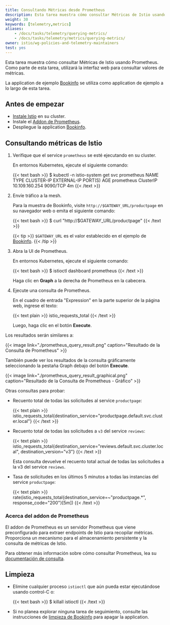 ```yaml
---
title: Consultando Métricas desde Prometheus
description: Esta tarea muestra cómo consultar Métricas de Istio usando Prometheus.
weight: 30
keywords: [telemetry,metrics]
aliases:
    - /docs/tasks/telemetry/querying-metrics/
    - /docs/tasks/telemetry/metrics/querying-metrics/
owner: istio/wg-policies-and-telemetry-maintainers
test: yes
---
```


Esta tarea muestra cómo consultar Métricas de Istio usando Prometheus. Como parte de
esta tarea, utilizará la interfaz web para consultar valores de métricas.

La application de ejemplo [Bookinfo](/es/docs/examples/bookinfo/) se utiliza como
application de ejemplo a lo largo de esta tarea.

## Antes de empezar

* [Instale Istio](/es/docs/setup) en su cluster.
* Instale el [Addon de Prometheus](/es/docs/ops/integrations/prometheus/#option-1-quick-start).
* Despliegue la application [Bookinfo](/es/docs/examples/bookinfo/).

## Consultando métricas de Istio

1.  Verifique que el service `prometheus` se esté ejecutando en su cluster.

    En entornos Kubernetes, ejecute el siguiente comando:

    {{< text bash >}}
    $ kubectl -n istio-system get svc prometheus
    NAME         TYPE        CLUSTER-IP       EXTERNAL-IP   PORT(S)    AGE
    prometheus   ClusterIP   10.109.160.254   <none>        9090/TCP   4m
    {{< /text >}}

1.  Envíe tráfico a la mesh.

    Para la muestra de Bookinfo, visite `http://$GATEWAY_URL/productpage` en su navegador web
    o emita el siguiente comando:

    {{< text bash >}}
    $ curl "http://$GATEWAY_URL/productpage"
    {{< /text >}}

    {{< tip >}}
    `$GATEWAY_URL` es el valor establecido en el ejemplo de [Bookinfo](/es/docs/examples/bookinfo/).
    {{< /tip >}}

1.  Abra la UI de Prometheus.

    En entornos Kubernetes, ejecute el siguiente comando:

    {{< text bash >}}
    $ istioctl dashboard prometheus
    {{< /text >}}

    Haga clic en **Graph** a la derecha de Prometheus en la cabecera.

1.  Ejecute una consulta de Prometheus.

    En el cuadro de entrada "Expression" en la parte superior de la página web, ingrese el texto:

    {{< text plain >}}
    istio_requests_total
    {{< /text >}}

    Luego, haga clic en el botón **Execute**.

Los resultados serán similares a:

{{< image link="./prometheus_query_result.png" caption="Resultado de la Consulta de Prometheus" >}}

También puede ver los resultados de la consulta gráficamente seleccionando la pestaña Graph debajo del botón **Execute**.

{{< image link="./prometheus_query_result_graphical.png" caption="Resultado de la Consulta de Prometheus - Gráfico" >}}

Otras consultas para probar:

*   Recuento total de todas las solicitudes al service `productpage`:

    {{< text plain >}}
    istio_requests_total{destination_service="productpage.default.svc.cluster.local"}
    {{< /text >}}

*   Recuento total de todas las solicitudes a `v3` del service `reviews`:

    {{< text plain >}}
    istio_requests_total{destination_service="reviews.default.svc.cluster.local", destination_version="v3"}
    {{< /text >}}

    Esta consulta devuelve el recuento total actual de todas las solicitudes a la v3 del service `reviews`.

*   Tasa de solicitudes en los últimos 5 minutos a todas las instancias del service `productpage`:

    {{< text plain >}}
    rate(istio_requests_total{destination_service=~"productpage.*", response_code="200"}[5m])
    {{< /text >}}

### Acerca del addon de Prometheus

El addon de Prometheus es un servidor Prometheus que viene preconfigurado para extraer
endpoints de Istio para recopilar métricas. Proporciona un mecanismo para el almacenamiento persistente y la consulta
de métricas de Istio.

Para obtener más información sobre cómo consultar Prometheus, lea su [documentación de consulta](https://prometheus.io/docs/querying/basics/).

## Limpieza

*   Elimine cualquier proceso `istioctl` que aún pueda estar ejecutándose usando control-C o:

    {{< text bash >}}
    $ killall istioctl
    {{< /text >}}

*   Si no planea explorar ninguna tarea de seguimiento, consulte las
    instrucciones de [limpieza de Bookinfo](/es/docs/examples/bookinfo/#cleanup)
    para apagar la application.
